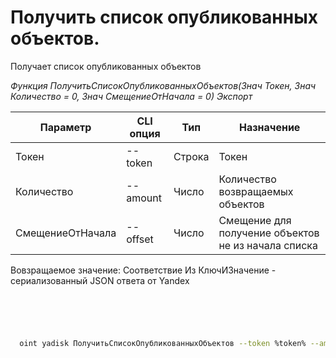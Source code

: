 ﻿---
sidebar_position: 3
---

# Получить список опубликованных объектов.
 Получает список опубликованных объектов


*Функция ПолучитьСписокОпубликованныхОбъектов(Знач Токен, Знач Количество = 0, Знач СмещениеОтНачала = 0) Экспорт*

  | Параметр | CLI опция | Тип | Назначение |
  |-|-|-|-|
  | Токен | --token | Строка | Токен |
  | Количество | --amount | Число | Количество возвращаемых объектов |
  | СмещениеОтНачала | --offset | Число | Смещение для получение объектов не из начала списка |

  
  Вовзращаемое значение:   Соответствие Из КлючИЗначение - сериализованный JSON ответа от Yandex

```bsl title="Пример кода"
	

	
```

```sh title="Пример команд CLI"
    
  oint yadisk ПолучитьСписокОпубликованныхОбъектов --token %token% --amount %amount% --offset %offset%

```


```json title="Результат"



```
